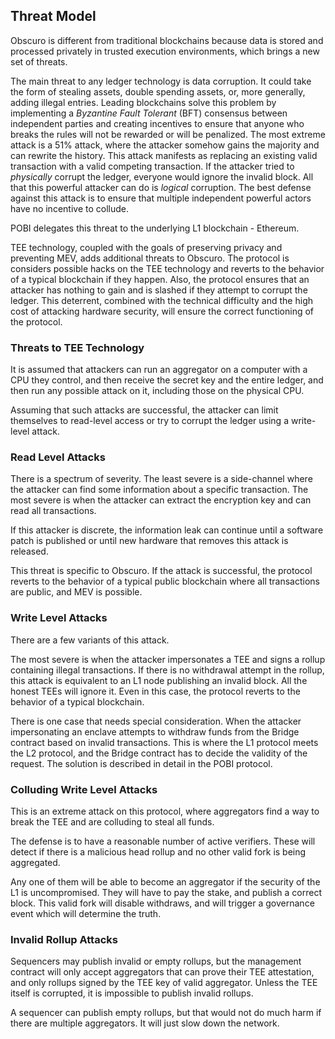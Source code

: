 ## Threat Model
Obscuro is different from traditional blockchains because data is stored and processed privately in trusted execution environments, which brings a new set of threats.

The main threat to any ledger technology is data corruption. It could take the form of stealing assets, double spending assets, or, more generally, adding illegal entries.
Leading blockchains solve this problem by implementing a _Byzantine Fault Tolerant_ (BFT) consensus between independent parties and creating incentives to ensure that anyone who breaks the rules will not be rewarded or will be penalized. The most extreme attack is a 51% attack, where the attacker somehow gains the majority and can rewrite the history. This attack manifests as replacing an existing valid transaction with a valid competing transaction. If the attacker tried to _physically_ corrupt the ledger, everyone would ignore the invalid block. All that this powerful attacker can do is _logical_ corruption. The best defense against this attack is to ensure that multiple independent powerful actors have no incentive to collude.

POBI delegates this threat to the underlying L1 blockchain - Ethereum.

TEE technology, coupled with the goals of preserving privacy and preventing MEV, adds additional threats to Obscuro. The protocol is considers possible hacks on the TEE technology and reverts to the behavior of a typical blockchain if they happen. Also, the protocol ensures that an attacker has nothing to gain and is slashed if they attempt to corrupt the ledger.
This deterrent, combined with the technical difficulty and the high cost of attacking hardware security, will ensure the correct functioning of the protocol.

### Threats to TEE Technology
It is assumed that attackers can run an aggregator on a computer with a CPU they control, and then receive the secret key and the entire ledger, and then run any possible attack on it, including those on the physical CPU.

Assuming that such attacks are successful, the attacker can limit themselves to read-level access or try to corrupt the ledger using a write-level attack.

### Read Level Attacks
There is a spectrum of severity. The least severe is a side-channel where the attacker can find some information about a specific transaction. The most severe is when the attacker can extract the encryption key and can read all transactions.

If this attacker is discrete, the information leak can continue until a software patch is published or until new hardware that removes this attack is released.

This threat is specific to Obscuro. If the attack is successful, the protocol reverts to the behavior of a typical public blockchain where all transactions are public, and MEV is possible.

### Write Level Attacks
There are a few variants of this attack.

The most severe is when the attacker impersonates a TEE and signs a rollup containing illegal transactions. If there is no withdrawal attempt in the rollup, this attack is equivalent to an L1 node publishing an invalid block. All the honest TEEs will ignore it. Even in this case, the protocol reverts to the behavior of a typical blockchain.

There is one case that needs special consideration. When the attacker impersonating an enclave attempts to withdraw funds from the Bridge contract based on invalid transactions. This is where the L1 protocol meets the L2 protocol, and the Bridge contract has to decide the validity of the request. The solution is described in detail in the POBI protocol.

### Colluding Write Level Attacks
This is an extreme attack on this protocol, where aggregators find a way to break the TEE and are colluding to steal all funds.

The defense is to have a reasonable number of active verifiers. These will detect if there is a malicious head rollup and no other valid fork is being aggregated.

Any one of them will be able to become an aggregator if the security of the L1 is uncompromised.  They will have to pay the stake, and publish a correct block. This valid fork will disable withdraws, and will trigger a governance event which will determine the truth.

### Invalid Rollup Attacks
Sequencers may publish invalid or empty rollups, but the management contract will only accept aggregators that can prove their TEE attestation, and only rollups signed by the TEE key of valid aggregator. Unless the TEE itself is corrupted, it is impossible to publish invalid rollups.

A sequencer can publish empty rollups, but that would not do much harm if there are multiple aggregators. It will just slow down the network.
